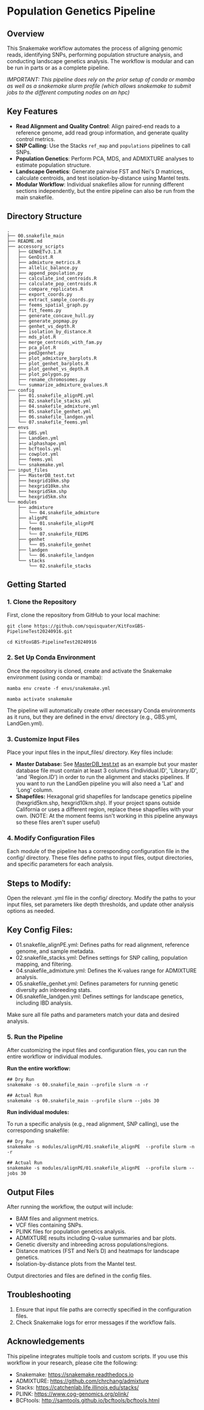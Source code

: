 # Population Genetics Pipeline

## Overview

This Snakemake workflow automates the process of aligning genomic reads, identifying SNPs, performing population structure analysis, and conducting landscape genetics analysis. The workflow is modular and can be run in parts or as a complete pipeline.

*IMPORTANT: This pipeline does rely on the prior setup of conda or mamba as well as a snakemake slurm profile (which allows snakemake to submit jobs to the different computing nodes on an hpc)*

## Key Features

- **Read Alignment and Quality Control**: Align paired-end reads to a reference genome, add read group information, and generate quality control metrics.
- **SNP Calling**: Use the Stacks `ref_map` and `populations` pipelines to call SNPs.
- **Population Genetics**: Perform PCA, MDS, and ADMIXTURE analyses to estimate population structure.
- **Landscape Genetics**: Generate pairwise FST and Nei's D matrices, calculate centroids, and test isolation-by-distance using Mantel tests.
- **Modular Workflow**: Individual snakefiles allow for running different sections independently, but the entire pipeline can also be run from the main snakefile.

## Directory Structure

```plaintext
.
├── 00.snakefile_main
├── README.md
├── accessory_scripts
│   ├── GENHETv3.1.R
│   ├── GenDist.R
│   ├── admixture_metrics.R
│   ├── allelic_balance.py
│   ├── append_population.py
│   ├── calculate_ind_centroids.R
│   ├── calculate_pop_centroids.R
│   ├── compare_replicates.R
│   ├── export_coords.py
│   ├── extract_sample_coords.py
│   ├── feems_spatial_graph.py
│   ├── fit_feems.py
│   ├── generate_concave_hull.py
│   ├── generate_popmap.py
│   ├── genhet_vs_depth.R
│   ├── isolation_by_distance.R
│   ├── mds_plot.R
│   ├── merge_centroids_with_fam.py
│   ├── pca_plot.R
│   ├── ped2genhet.py
│   ├── plot_admixture_barplots.R
│   ├── plot_genhet_barplots.R
│   ├── plot_genhet_vs_depth.R
│   ├── plot_polygon.py
│   ├── rename_chromosomes.py
│   └── summarize_admixture_qvalues.R
├── config
│   ├── 01.snakefile_alignPE.yml
│   ├── 02.snakefile_stacks.yml
│   ├── 04.snakefile_admixture.yml
│   ├── 05.snakefile_genhet.yml
│   ├── 06.snakefile_landgen.yml
│   └── 07.snakefile_feems.yml
├── envs
│   ├── GBS.yml
│   ├── LandGen.yml
│   ├── alphashape.yml
│   ├── bcftools.yml
│   ├── cowplot.yml
│   ├── feems.yml
│   └── snakemake.yml
├── input_files
│   ├── MasterDB_test.txt
│   ├── hexgrid10km.shp
│   ├── hexgrid10km.shx
│   ├── hexgrid5km.shp
│   └── hexgrid5km.shx
└── modules
    ├── admixture
    │   └── 04.snakefile_admixture
    ├── alignPE
    │   └── 01.snakefile_alignPE
    ├── feems
    │   └── 07.snakefile_FEEMS
    ├── genhet
    │   └── 05.snakefile_genhet
    ├── landgen
    │   └── 06.snakefile_landgen
    └── stacks
        └── 02.snakefile_stacks
```
## Getting Started

### 1. Clone the Repository

First, clone the repository from GitHub to your local machine:
```
git clone https://github.com/squisquater/KitFoxGBS-PipelineTest20240916.git

cd KitFoxGBS-PipelineTest20240916
```

### 2. Set Up Conda Environment

Once the repository is cloned, create and activate the Snakemake environment (using conda or mamba):
```
mamba env create -f envs/snakemake.yml

mamba activate snakemake
```
The pipeline will automatically create other necessary Conda environments as it runs, but they are defined in the envs/ directory (e.g., GBS.yml, LandGen.yml).

### 3. Customize Input Files

Place your input files in the input_files/ directory. Key files include:

- **Master Database:** See [MasterDB_test.txt]() as an example but your master database file must contain at least 3 columns ('Individual.ID', 'Library.ID', 'and 'Region.ID') in order to run the alignment and stacks pipelines. If you want to run the LandGen pipeline you will also need a 'Lat' and 'Long' column. 
- **Shapefiles:** Hexagonal grid shapefiles for landscape genetics pipeline (hexgrid5km.shp, hexgrid10km.shp). If your project spans outside California or uses a different region, replace these shapefiles with your own. (NOTE: At the moment feems isn't working in this pipeline anyways so these files aren't super useful)

### 4. Modify Configuration Files

Each module of the pipeline has a corresponding configuration file in the config/ directory. These files define paths to input files, output directories, and specific parameters for each analysis.

## Steps to Modify:

Open the relevant .yml file in the config/ directory.
Modify the paths to your input files, set parameters like depth thresholds, and update other analysis options as needed.

## Key Config Files:

* 01.snakefile_alignPE.yml: Defines paths for read alignment, reference genome, and sample metadata.
* 02.snakefile_stacks.yml: Defines settings for SNP calling, population mapping, and filtering.
* 04.snakefile_admixture.yml: Defines the K-values range for ADMIXTURE analysis.
* 05.snakefile_genhet.yml: Defines parameters for running genetic diversity adn inbreeding stats.
* 06.snakefile_landgen.yml: Defines settings for landscape genetics, including IBD analysis.


Make sure all file paths and parameters match your data and desired analysis.

### 5. Run the Pipeline

After customizing the input files and configuration files, you can run the entire workflow or individual modules.

**Run the entire workflow:**

```
## Dry Run
snakemake -s 00.snakefile_main --profile slurm -n -r 

## Actual Run
snakemake -s 00.snakefile_main --profile slurm --jobs 30
```

**Run individual modules:**

To run a specific analysis (e.g., read alignment, SNP calling), use the corresponding snakefile:

```
## Dry Run
snakemake -s modules/alignPE/01.snakefile_alignPE  --profile slurm -n -r

## Actual Run
snakemake -s modules/alignPE/01.snakefile_alignPE  --profile slurm --jobs 30
```
## Output Files

After running the workflow, the output will include:

- BAM files and alignment metrics.
- VCF files containing SNPs.
- PLINK files for population genetics analysis.
- ADMIXTURE results including Q-value summaries and bar plots.
- Genetic diversity and inbreeding across populations/regions.
- Distance matrices (FST and Nei’s D) and heatmaps for landscape genetics.
- Isolation-by-distance plots from the Mantel test.

Output directories and files are defined in the config files.

## Troubleshooting

1. Ensure that input file paths are correctly specified in the configuration files.
2. Check Snakemake logs for error messages if the workflow fails.

## Acknowledgements

This pipeline integrates multiple tools and custom scripts. If you use this workflow in your research, please cite the following:

- Snakemake: https://snakemake.readthedocs.io
- ADMIXTURE: https://github.com/chrchang/admixture
- Stacks: https://catchenlab.life.illinois.edu/stacks/
- PLINK: https://www.cog-genomics.org/plink/
- BCFtools: http://samtools.github.io/bcftools/bcftools.html
